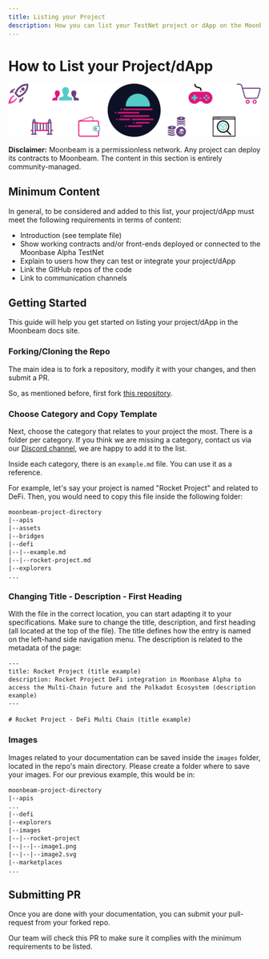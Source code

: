 ```yaml
---
title: Listing your Project
description: How you can list your TestNet project or dApp on the Moonbeam documentation site
---
```


# How to List your Project/dApp

![Template banner image](images/list-dapps-banner.png)

**Disclaimer:** Moonbeam is a permissionless network. Any project can deploy its contracts to Moonbeam. The content in this section is entirely community-managed.

## Minimum Content

In general, to be considered and added to this list, your project/dApp must meet the following requirements in terms of content:

 - Introduction (see template file)
 - Show working contracts and/or front-ends deployed or connected to the Moonbase Alpha TestNet
 - Explain to users how they can test or integrate your project/dApp
 - Link the GitHub repos of the code
 - Link to communication channels

## Getting Started

This guide will help you get started on listing your project/dApp in the Moonbeam docs site.

### Forking/Cloning the Repo

The main idea is to fork a repository, modify it with your changes, and then submit a PR.

So, as mentioned before, first fork [this repository](https://github.com/PureStake/moonbeam-project-directory).

### Choose Category and Copy Template

Next, choose the category that relates to your project the most. There is a folder per category. If you think we are missing a category, contact us via our [Discord channel](https://discord.gg/PfpUATX), we are happy to add it to the list.

Inside each category, there is an `example.md` file. You can use it as a reference.

For example, let's say your project is named "Rocket Project" and related to DeFi. Then, you would need to copy this file inside the following folder:

```
moonbeam-project-directory
|--apis
|--assets
|--bridges
|--defi
|--|--example.md
|--|--rocket-project.md
|--explorers
...
```

### Changing Title - Description - First Heading

With the file in the correct location, you can start adapting it to your specifications. Make sure to change the title, description, and first heading (all located at the top of the file). The title defines how the entry is named on the left-hand side navigation menu. The description is related to the metadata of the page:

```
---
title: Rocket Project (title example)
description: Rocket Project DeFi integration in Moonbase Alpha to access the Multi-Chain future and the Polkadot Ecosystem (description example)
---

# Rocket Project - DeFi Multi Chain (title example)
```

### Images

Images related to your documentation can be saved inside the `images` folder, located in the repo's main directory. Please create a folder where to save your images. For our previous example, this would be in:

```
moonbeam-project-directory
|--apis
...
|--defi
|--explorers
|--images
|--|--rocket-project
|--|--|--image1.png
|--|--|--image2.svg
|--marketplaces
...
```

## Submitting PR

Once you are done with your documentation, you can submit your pull-request from your forked repo.

Our team will check this PR to make sure it complies with the minimum requirements to be listed.
